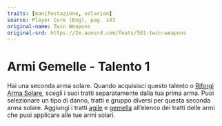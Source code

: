 ```yaml
---
traits: [manifestazione, solarian]
source: Player Core (Eng), pag. 143
original-name: Twin Weapons
original-srd: https://2e.aonsrd.com/feats/581-twin-weapons
---
```


# Armi Gemelle - Talento 1

Hai una seconda arma solare. Quando acquisisci questo talento o
[Riforgi Arma Solare](/azioni/riforgiare-arma-solare), scegli i suoi tratti
separatamente dalla tua prima arma. Puoi selezionare un tipo di danno, tratti e
gruppo diversi per questa seconda arma solare. Aggiungi i tratti
[agile](/tratti/agile) e [gemella](/tratti/gemella) all’elenco dei tratti delle
armi che puoi applicare alle tue armi solari.
